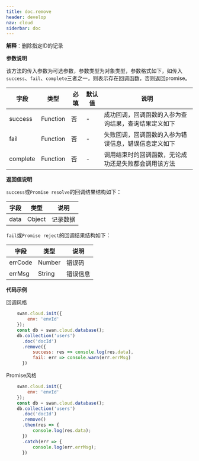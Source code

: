 ```yaml
---
title: doc.remove
header: develop
nav: cloud
siderbar: doc
---
```


 

**解释**：删除指定ID的记录

**参数说明**

该方法的传入参数为可选参数，参数类型为对象类型，参数格式如下，如传入`success`、`fail`、`complete`三者之一，则表示存在回调函数，否则返回promise。

| 字段 | 类型 | 必填 | 默认值 | 说明 |
|----- |----- |------ |----- |----- |
|success| Function | 否 | - | 成功回调，回调函数的入参为查询结果，查询结果定义如下 |
|fail | Function | 否 | - | 失败回调，回调函数的入参为错误信息，错误信息定义如下 |
|complete | Function | 否 | - | 调用结束时的回调函数，无论成功还是失败都会调用该方法 |


**返回值说明**

`success`或`Promise resolve`的回调结果结构如下：

|字段 |类型 |说明 |
|----- |----- |----- |
|data |Object |记录数据 |

`fail`或`Promise reject`的回调结果结构如下：

|字段 |类型 |说明 |
|----- |----- |----- |
|errCode |Number |错误码 |
|errMsg |String | 错误信息 |


**代码示例**

回调风格

```js
    swan.cloud.init({
        env: 'envId'
    });
    const db = swan.cloud.database();
    db.collection('users')
      .doc('docId')
      .remove({
          success: res => console.log(res.data),
          fail: err => console.warn(err.errMsg)
      })
```

Promise风格

```js
    swan.cloud.init({
        env: 'envId'
    });
    const db = swan.cloud.database();
    db.collection('users')
      .doc('docId')
      .remove()
      .then(res => {
          console.log(res.data);
      })
      .catch(err => {
          console.log(err.errMsg);
      })
```


